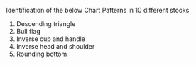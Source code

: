 Identification of the below Chart Patterns in 10 different stocks

1) Descending triangle
2) Bull flag
3) Inverse cup and handle
4) Inverse head and shoulder
5) Rounding bottom


